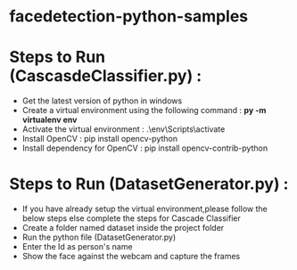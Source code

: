 # facedetection-python-samples

# Steps to Run (CascasdeClassifier.py) : 
<ul>
  <li>Get the latest version of python in windows</li>
  <li>Create a virtual environment using the following command : <b>py -m virtualenv env</b></li>
  <li>Activate the virtual environment : .\env\Scripts\activate</li>
  <li>Install OpenCV : pip install opencv-python</li>
  <li>Install dependency for OpenCV : pip install opencv-contrib-python</li>
</ul>

# Steps to Run (DatasetGenerator.py) : 
<ul>
  <li>If you have already setup the virtual environment,please follow the below steps else complete the steps for Cascade Classifier</li>
  <li>Create a folder named dataset inside the project folder</b></li>
  <li>Run the python file (DatasetGenerator.py)</li>
  <li>Enter the Id as person's name</li>
  <li>Show the face against the webcam and capture the frames</li>
</ul>
